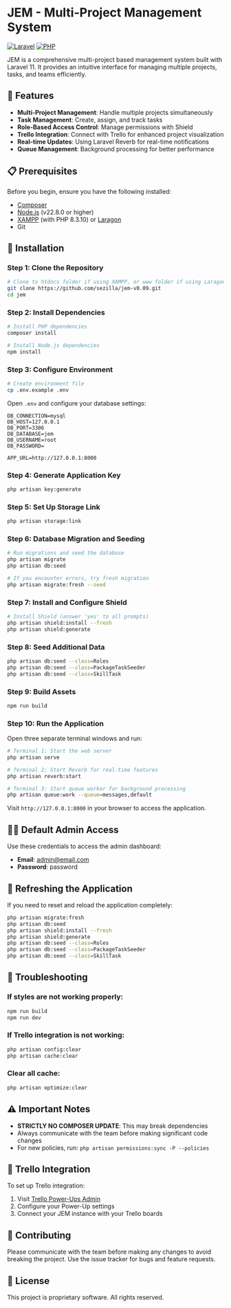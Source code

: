 # JEM - Multi-Project Management System

[![Laravel](https://img.shields.io/badge/Laravel-11.22.0-FF2D20?style=for-the-badge&logo=laravel&logoColor=white)](https://laravel.com)
[![PHP](https://img.shields.io/badge/PHP-8.3.10-777BB4?style=for-the-badge&logo=php&logoColor=white)](https://php.net)

JEM is a comprehensive multi-project based management system built with Laravel 11. It provides an intuitive interface for managing multiple projects, tasks, and teams efficiently.

## 🚀 Features

- **Multi-Project Management**: Handle multiple projects simultaneously
- **Task Management**: Create, assign, and track tasks
- **Role-Based Access Control**: Manage permissions with Shield
- **Trello Integration**: Connect with Trello for enhanced project visualization
- **Real-time Updates**: Using Laravel Reverb for real-time notifications
- **Queue Management**: Background processing for better performance

## 📋 Prerequisites

Before you begin, ensure you have the following installed:

- [Composer](https://getcomposer.org/Composer-Setup.exe)
- [Node.js](https://nodejs.org/) (v22.8.0 or higher)
- [XAMPP](https://www.apachefriends.org/) (with PHP 8.3.10) or [Laragon](https://laragon.org/)
- Git

## 🔧 Installation

### Step 1: Clone the Repository

```bash
# Clone to htdocs folder if using XAMPP, or www folder if using Laragon
git clone https://github.com/sezilla/jem-v0.09.git
cd jem
```

### Step 2: Install Dependencies

```bash
# Install PHP dependencies
composer install

# Install Node.js dependencies
npm install
```

### Step 3: Configure Environment

```bash
# Create environment file
cp .env.example .env
```

Open `.env` and configure your database settings:

```
DB_CONNECTION=mysql
DB_HOST=127.0.0.1
DB_PORT=3306
DB_DATABASE=jem
DB_USERNAME=root
DB_PASSWORD=

APP_URL=http://127.0.0.1:8000
```

### Step 4: Generate Application Key

```bash
php artisan key:generate
```

### Step 5: Set Up Storage Link

```bash
php artisan storage:link
```

### Step 6: Database Migration and Seeding

```bash
# Run migrations and seed the database
php artisan migrate
php artisan db:seed

# If you encounter errors, try fresh migration
php artisan migrate:fresh --seed
```

### Step 7: Install and Configure Shield

```bash
# Install Shield (answer 'yes' to all prompts)
php artisan shield:install --fresh
php artisan shield:generate
```

### Step 8: Seed Additional Data

```bash
php artisan db:seed --class=Roles
php artisan db:seed --class=PackageTaskSeeder
php artisan db:seed --class=SkillTask
```

### Step 9: Build Assets

```bash
npm run build
```

### Step 10: Run the Application

Open three separate terminal windows and run:

```bash
# Terminal 1: Start the web server
php artisan serve

# Terminal 2: Start Reverb for real-time features
php artisan reverb:start

# Terminal 3: Start queue worker for background processing
php artisan queue:work --queue=messages,default
```

Visit `http://127.0.0.1:8000` in your browser to access the application.

## 👨‍💻 Default Admin Access

Use these credentials to access the admin dashboard:

- **Email**: admin@email.com
- **Password**: password

## 🔄 Refreshing the Application

If you need to reset and reload the application completely:

```bash
php artisan migrate:fresh
php artisan db:seed
php artisan shield:install --fresh
php artisan shield:generate
php artisan db:seed --class=Roles
php artisan db:seed --class=PackageTaskSeeder
php artisan db:seed --class=SkillTask
```

## 🧹 Troubleshooting

### If styles are not working properly:

```bash
npm run build
npm run dev
```

### If Trello integration is not working:

```bash
php artisan config:clear
php artisan cache:clear
```

### Clear all cache:

```bash
php artisan optimize:clear
```

## ⚠️ Important Notes

- **STRICTLY NO COMPOSER UPDATE**: This may break dependencies
- Always communicate with the team before making significant code changes
- For new policies, run: `php artisan permissions:sync -P --policies`

## 🧩 Trello Integration

To set up Trello integration:
1. Visit [Trello Power-Ups Admin](https://trello.com/power-ups/admin)
2. Configure your Power-Up settings
3. Connect your JEM instance with your Trello boards

## 🤝 Contributing

Please communicate with the team before making any changes to avoid breaking the project. Use the issue tracker for bugs and feature requests.

## 📄 License

This project is proprietary software. All rights reserved.